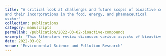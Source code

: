 ```yaml
---
title: "A critical look at challenges and future scopes of bioactive compounds
and their incorporations in the food, energy, and pharmaceutical
sector"
collection: publications
category: manuscripts
permalink: /publication/2022-03-02-bioactive-compounds
excerpt: 'This literature review discusses various aspects of bioactive compounds. It provides a detailed account of conventional and upcoming methods of extraction and characterisation covered in the literature. Finally, we also described the applications of bioactive compounds in sectors such as food, pharmaceutical, bioremediation, energy, and the chemical industry.'
date: 2022-03-02
venue: 'Environmental Science and Pollution Research'
---
```



